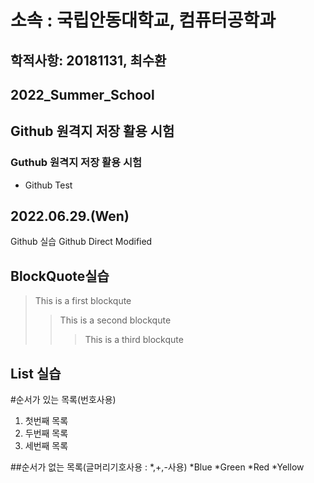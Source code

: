 소속 : 국립안동대학교, 컴퓨터공학과
===========================

학적사항: 20181131, 최수환
----------------------------------------

2022_Summer_School
------------------------------
## Github 원격지 저장 활용 시험
### Guthub 원격지 저장 활용 시험
* Github Test
## 2022.06.29.(Wen)
Github 실습
Github Direct Modified

BlockQuote실습
---------------------------
>This is a first blockqute
>	>This is a second blockqute
>	>	>This is a third blockqute

List 실습
-----------------
#순서가 있는 목록(번호사용)
1. 첫번째 목록
2. 두번째 목록
3. 세번째 목록

##순서가 없는 목록(글머리기호사용 : *,+,-사용)
*Blue
*Green
*Red
*Yellow